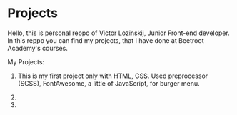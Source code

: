 # Projects
Hello, this is personal reppo of Victor Lozinskij, Junior Front-end developer.
In this reppo you can find my projects, that I have done at Beetroot Academy's courses.


My Projects: 
1. This is my first project only with HTML, CSS. Used preprocessor (SCSS), FontAwesome, a little of JavaScript, for burger menu. 

2.
3.
